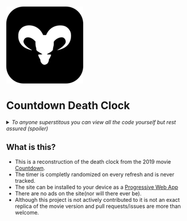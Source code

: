 ![countdown logo](https://raw.githubusercontent.com/jacob-shuman/countdown-death-clock/main/public/countdown.svg)

# Countdown Death Clock

<details>
  <summary><i>To anyone superstitous you can view all the code yourself but rest assured (spoiler)</i></summary>
  
  <b>there are no curses in latin ;)</b>
  
</details>

## What is this?
- This is a reconstruction of the death clock from the 2019 movie [Countdown](https://www.imdb.com/title/tt10039344/).
- The timer is completly randomized on every refresh and is never tracked.
- The site can be installed to your device as a [Progressive Web App](https://web.dev/what-are-pwas/)
- There are no ads on the site(nor will there ever be).
- Although this project is not actively contributed to it is not an exact replica of the movie version and pull requests/issues are more than welcome.
